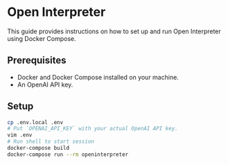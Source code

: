 # Open Interpreter

This guide provides instructions on how to set up and run Open Interpreter using Docker Compose.

## Prerequisites

- Docker and Docker Compose installed on your machine.
- An OpenAI API key.

## Setup

```bash
cp .env.local .env
# Put `OPENAI_API_KEY` with your actual OpenAI API key.
vim .env
# Run shell to start session
docker-compose build
docker-compose run --rm openinterpreter
```
